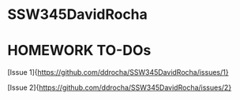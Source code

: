 # SSW345DavidRocha

# HOMEWORK TO-DOs

[Issue 1]{https://github.com/ddrocha/SSW345DavidRocha/issues/1}


[Issue 2]{https://github.com/ddrocha/SSW345DavidRocha/issues/2}
